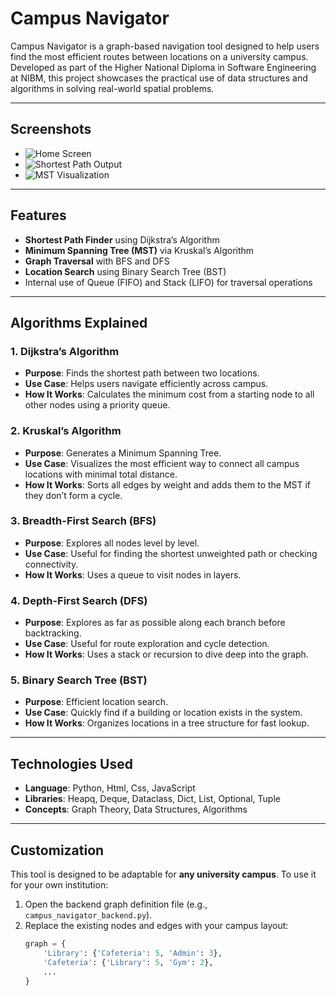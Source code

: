 # Campus Navigator

Campus Navigator is a graph-based navigation tool designed to help users find the most efficient routes between locations on a university campus. Developed as part of the Higher National Diploma in Software Engineering at NIBM, this project showcases the practical use of data structures and algorithms in solving real-world spatial problems.

---

## Screenshots

- ![Home Screen](screenshots/home.png)
- ![Shortest Path Output](screenshots/shortest_path.png)
- ![MST Visualization](screenshots/mst.png)

---

## Features

- **Shortest Path Finder** using Dijkstra’s Algorithm
- **Minimum Spanning Tree (MST)** via Kruskal’s Algorithm
- **Graph Traversal** with BFS and DFS
- **Location Search** using Binary Search Tree (BST)
- Internal use of Queue (FIFO) and Stack (LIFO) for traversal operations

---

## Algorithms Explained

### 1. Dijkstra’s Algorithm

- **Purpose**: Finds the shortest path between two locations.
- **Use Case**: Helps users navigate efficiently across campus.
- **How It Works**: Calculates the minimum cost from a starting node to all other nodes using a priority queue.

### 2. Kruskal’s Algorithm

- **Purpose**: Generates a Minimum Spanning Tree.
- **Use Case**: Visualizes the most efficient way to connect all campus locations with minimal total distance.
- **How It Works**: Sorts all edges by weight and adds them to the MST if they don’t form a cycle.

### 3. Breadth-First Search (BFS)

- **Purpose**: Explores all nodes level by level.
- **Use Case**: Useful for finding the shortest unweighted path or checking connectivity.
- **How It Works**: Uses a queue to visit nodes in layers.

### 4. Depth-First Search (DFS)

- **Purpose**: Explores as far as possible along each branch before backtracking.
- **Use Case**: Useful for route exploration and cycle detection.
- **How It Works**: Uses a stack or recursion to dive deep into the graph.

### 5. Binary Search Tree (BST)

- **Purpose**: Efficient location search.
- **Use Case**: Quickly find if a building or location exists in the system.
- **How It Works**: Organizes locations in a tree structure for fast lookup.

---

## Technologies Used

- **Language**: Python, Html, Css, JavaScript
- **Libraries**: Heapq, Deque, Dataclass, Dict, List, Optional, Tuple
- **Concepts**: Graph Theory, Data Structures, Algorithms

---

## Customization

This tool is designed to be adaptable for **any university campus**. To use it for your own institution:

1. Open the backend graph definition file (e.g., `campus_navigator_backend.py`).
2. Replace the existing nodes and edges with your campus layout:
   ```python
   graph = {
       'Library': {'Cafeteria': 5, 'Admin': 3},
       'Cafeteria': {'Library': 5, 'Gym': 2},
       ...
   }
   ```
